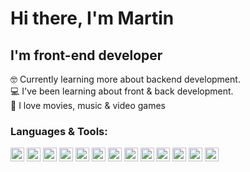 # Hi there, I'm Martin

## I'm front-end developer
🤓 Currently learning more about backend development.<br/>
💻 I've been learning about front & back development.<br/>
👾 I love movies, music & video games

### Languages & Tools:
[<img alt="java icon" src="https://cdn-icons-png.flaticon.com/512/226/226777.png" width="22px" title="Java" />](https://en.wikipedia.org/wiki/Java_(programming_language))
[<img alt="html icon" src="https://cdn-icons-png.flaticon.com/512/1051/1051277.png" width="22px" title="HTML 5" />](https://www.w3schools.com/html/default.asp)
[<img title="CSS" alt="css icon" src="https://cdn-icons-png.flaticon.com/512/732/732190.png" width="22px"  />](https://www.w3schools.com/css/default.asp)
[<img title="Javascript" src="https://cdn-icons-png.flaticon.com/512/5968/5968292.png" width="22px"/>](https://javascript.info/)
[<img title="React JS" alt="react icon" src="https://cdn-icons-png.flaticon.com/512/753/753244.png" width="22px"  />](https://reactjs.org/)
[<img title="SASS" alt="sass icon" src="https://cdn-icons-png.flaticon.com/512/5968/5968358.png" width="22px"  />](https://https://sass-lang.com/documentation)
[<img title="Nodejs" alt="nodejs icon" src="https://cdn-icons-png.flaticon.com/512/5968/5968322.png" width="22px"  />](https://nodejs.org/)
[<img title="Deno JS" alt="deno icon" src="https://deno.land/logo.svg" width="22px"  />](https://deno.land/)
[<img title="Python" alt="python icon" src="https://cdn-icons-png.flaticon.com/512/5968/5968350.png" width="22px"  />](https://www.python.org/)
[<img title="Typescript" alt="typescript icon" src="https://cdn-icons-png.flaticon.com/512/5968/5968381.png" width="22px"  />](https://www.typescriptlang.org/)
[<img title="Rust" alt="rust icon" src="https://external-content.duckduckgo.com/iu/?u=https%3A%2F%2Fmiqh.gallerycdn.vsassets.io%2Fextensions%2Fmiqh%2Fvscode-language-rust%2F0.14.0%2F1536151476041%2FMicrosoft.VisualStudio.Services.Icons.Default&f=1&nofb=1" width="22px"  />](https://www.rust-lang.org/)
[<img title="Svelte JS" alt="svelte icon" src="https://external-content.duckduckgo.com/iu/?u=https%3A%2F%2Fraw.githubusercontent.com%2Fsveltejs%2Fsvelte%2F29052aba7d0b78316d3a52aef1d7ddd54fe6ca84%2Fsite%2Fstatic%2Fimages%2Fsvelte-android-chrome-512.png&f=1&nofb=1" width="22px"  />](https://svelte.dev/)
[<img title="Tailwind CSS" alt="tailwind icon" src="https://external-content.duckduckgo.com/iu/?u=https%3A%2F%2Fmedia.zeemly.com%2Fzeemly%2Fproduct%2Ftailwind-css.png&f=1&nofb=1" width="22px"  />](https://tailwindcss.com/)
